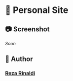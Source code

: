 # 🧢 Personal Site

## 📷 Screenshot

_Soon_

## 📝 Author

### [Reza Rinaldi](https://github.com/rezarinaldi)
